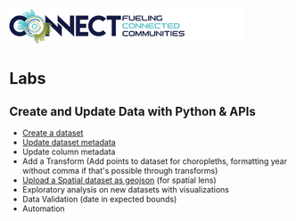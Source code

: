 ![Tyler Connect](https://github.com/aliciatb/connect/blob/master/images/connect_logo.png)

# Labs

## Create and Update Data with Python & APIs

- [Create a dataset](notebooks/create_dataset.ipynb)
- [Update dataset metadata](notebooks/update_dataset_metadata.ipynb)
- Update column metadata
- Add a Transform (Add points to dataset for choropleths, formatting year without comma if that's possible through transforms)
- [Upload a Spatial dataset as geojson](notebooks/create_dataset_geojson.ipynb) (for spatial lens)
- Exploratory analysis on new datasets with visualizations
- Data Validation (date in expected bounds)
- Automation